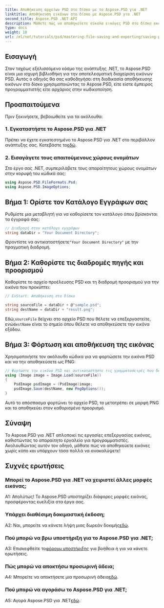 ```yaml
---
title: Αποθήκευση αρχείων PSD στο δίσκο με το Aspose.PSD για .NET
linktitle: Αποθήκευση εικόνων στο δίσκο με Aspose.PSD για .NET
second_title: Aspose.PSD .NET API
description: Μάθετε πώς να αποθηκεύετε εύκολα εικόνες PSD στο δίσκο ακολουθώντας έναν οδηγό βήμα προς βήμα. Είτε μετατρέπετε αρχεία PSD σε διάφορες μορφές εικόνας είτε διαχειρίζεστε πολύπλοκα στοιχεία εικόνας.
type: docs
weight: 10
url: /el/net/tutorials/psd/mastering-file-saving-and-exporting/saving-psd-files-to-disk/
---
```

## Εισαγωγή

Στον ταχέως εξελισσόμενο κόσμο της ανάπτυξης .NET, το Aspose.PSD είναι μια ισχυρή βιβλιοθήκη για την αποτελεσματική διαχείριση εικόνων PSD. Αυτός ο οδηγός θα σας καθοδηγήσει στη διαδικασία αποθήκευσης εικόνων στο δίσκο χρησιμοποιώντας το Aspose.PSD, είτε είστε έμπειρος προγραμματιστής είτε αρχάριος στην κωδικοποίηση. 

## Προαπαιτούμενα

Πριν ξεκινήσετε, βεβαιωθείτε για τα ακόλουθα:

### 1. Εγκαταστήστε το Aspose.PSD για .NET

 Πρέπει να έχετε εγκατεστημένο το Aspose.PSD για .NET στο περιβάλλον ανάπτυξης σας. Κατεβάστε το[εδώ](https://releases.aspose.com/psd/net/).

### 2. Εισαγάγετε τους απαιτούμενους χώρους ονομάτων

Στο έργο σας .NET, συμπεριλάβετε τους απαραίτητους χώρους ονομάτων στην κορυφή του κώδικά σας:

```csharp
using Aspose.PSD.FileFormats.Psd;
using Aspose.PSD.ImageOptions;
```

## Βήμα 1: Ορίστε τον Κατάλογο Εγγράφων σας

Ρυθμίστε μια μεταβλητή για να καθορίσετε τον κατάλογο όπου βρίσκονται τα έγγραφά σας:

```csharp
// Διαδρομή στον κατάλογο εγγράφων
string dataDir = "Your Document Directory";
```

 Φροντίστε να αντικαταστήσετε`"Your Document Directory"` με την πραγματική διαδρομή.

## Βήμα 2: Καθορίστε τις διαδρομές πηγής και προορισμού

Καθορίστε το αρχείο προέλευσης PSD και τη διαδρομή προορισμού για την εικόνα που προκύπτει:

```csharp
// ExStart: Αποθήκευση στο δίσκο

string sourceFile = dataDir + @"sample.psd";
string destName = dataDir + "result.png";
```

 Εδώ,`sourceFile` δείχνει στο αρχείο PSD που θέλετε να επεξεργαστείτε, ενώ`destName` είναι το σημείο όπου θέλετε να αποθηκεύσετε την εικόνα εξόδου.

## Βήμα 3: Φόρτωση και αποθήκευση της εικόνας

Χρησιμοποιήστε τον ακόλουθο κώδικα για να φορτώσετε την εικόνα PSD και να την αποθηκεύσετε ως PNG:

```csharp
// Φορτώστε την εικόνα PSD και αντικαταστήστε τις γραμματοσειρές που δεν βρέθηκαν
using (Image image = Image.Load(sourceFile))
{
    PsdImage psdImage = (PsdImage)image;
    psdImage.Save(destName, new PngOptions());
}
```

Αυτό το απόσπασμα φορτώνει το αρχείο PSD, το μετατρέπει σε μορφή PNG και το αποθηκεύει στον καθορισμένο προορισμό. 

## Σύναψη

Το Aspose.PSD για .NET απλοποιεί τις εργασίες επεξεργασίας εικόνας, καθιστώντας το απαραίτητο εργαλείο για προγραμματιστές. Ακολουθώντας αυτόν τον οδηγό, μάθατε πώς να αποθηκεύετε εικόνες χωρίς κόπο και υπάρχουν τόσα πολλά να ανακαλύψετε!

## Συχνές ερωτήσεις

### Μπορεί το Aspose.PSD για .NET να χειριστεί άλλες μορφές εικόνας;

Α1: Απολύτως! Το Aspose.PSD υποστηρίζει διάφορες μορφές εικόνας, προσφέροντας ευελιξία στα έργα σας.

### Υπάρχει διαθέσιμη δοκιμαστική έκδοση;

A2: Ναι, μπορείτε να κάνετε λήψη μιας δωρεάν δοκιμής[εδώ](https://releases.aspose.com/).

### Πού μπορώ να βρω υποστήριξη για το Aspose.PSD για .NET;

 A3: Επισκεφθείτε το[φόρουμ υποστήριξης](https://forum.aspose.com/c/psd/34) για βοήθεια ή για να κάνετε ερωτήσεις.

### Πώς μπορώ να αποκτήσω προσωρινή άδεια;

 A4: Μπορείτε να αποκτήσετε μια προσωρινή άδεια[εδώ](https://purchase.conholdate.com/temporary-license/).

### Πού μπορώ να αγοράσω το Aspose.PSD για .NET;

 A5: Αγορά Aspose.PSD για .NET[εδώ](https://purchase.conholdate.com/buy).